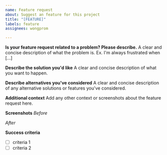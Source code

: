```yaml
---
name: Feature request
about: Suggest an feature for this project
title: "[FEATURE]"
labels: feature
assignees: wongprom

---
```


**Is your feature request related to a problem? Please describe.**
A clear and concise description of what the problem is. Ex. I'm always frustrated when [...]

**Describe the solution you'd like**
A clear and concise description of what you want to happen.

**Describe alternatives you've considered**
A clear and concise description of any alternative solutions or features you've considered.

**Additional context**
Add any other context or screenshots about the feature request here.

**Screenshots**
_Before_

_After_


**Success criteria**
- [ ] criteria 1
- [ ] criteria 2
